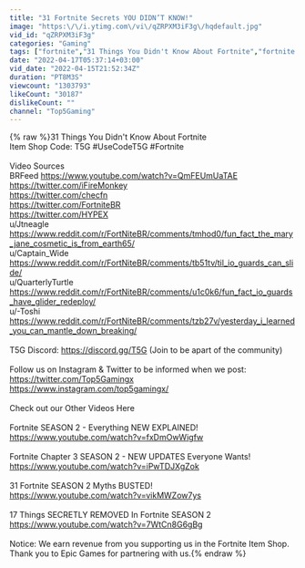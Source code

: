 ```yaml
---
title: "31 Fortnite Secrets YOU DIDN’T KNOW!"
image: "https:\/\/i.ytimg.com\/vi\/qZRPXM3iF3g\/hqdefault.jpg"
vid_id: "qZRPXM3iF3g"
categories: "Gaming"
tags: ["fortnite","31 Things You Didn't Know About Fortnite","fortnite season 2"]
date: "2022-04-17T05:37:14+03:00"
vid_date: "2022-04-15T21:52:34Z"
duration: "PT8M3S"
viewcount: "1303793"
likeCount: "30187"
dislikeCount: ""
channel: "Top5Gaming"
---
```

{% raw %}31 Things You Didn't Know About Fortnite<br />Item Shop Code: T5G #UseCodeT5G #Fortnite<br /><br />Video Sources<br />BRFeed <a rel="nofollow" target="blank" href="https://www.youtube.com/watch?v=QmFEUmUaTAE">https://www.youtube.com/watch?v=QmFEUmUaTAE</a><br /><a rel="nofollow" target="blank" href="https://twitter.com/iFireMonkey">https://twitter.com/iFireMonkey</a><br /><a rel="nofollow" target="blank" href="https://twitter.com/checfn">https://twitter.com/checfn</a><br /><a rel="nofollow" target="blank" href="https://twitter.com/FortniteBR">https://twitter.com/FortniteBR</a><br /><a rel="nofollow" target="blank" href="https://twitter.com/HYPEX">https://twitter.com/HYPEX</a><br />u/Jtneagle <a rel="nofollow" target="blank" href="https://www.reddit.com/r/FortNiteBR/comments/tmhod0/fun_fact_the_mary_jane_cosmetic_is_from_earth65/">https://www.reddit.com/r/FortNiteBR/comments/tmhod0/fun_fact_the_mary_jane_cosmetic_is_from_earth65/</a><br />u/Captain_Wide <a rel="nofollow" target="blank" href="https://www.reddit.com/r/FortNiteBR/comments/tb51tv/til_io_guards_can_slide/">https://www.reddit.com/r/FortNiteBR/comments/tb51tv/til_io_guards_can_slide/</a><br />u/QuarterlyTurtle <a rel="nofollow" target="blank" href="https://www.reddit.com/r/FortNiteBR/comments/u1c0k6/fun_fact_io_guards_have_glider_redeploy/">https://www.reddit.com/r/FortNiteBR/comments/u1c0k6/fun_fact_io_guards_have_glider_redeploy/</a><br />u/-Toshi <a rel="nofollow" target="blank" href="https://www.reddit.com/r/FortNiteBR/comments/tzb27v/yesterday_i_learned_you_can_mantle_down_breaking/">https://www.reddit.com/r/FortNiteBR/comments/tzb27v/yesterday_i_learned_you_can_mantle_down_breaking/</a><br /><br />T5G Discord: <a rel="nofollow" target="blank" href="https://discord.gg/T5G">https://discord.gg/T5G</a> (Join to be apart of the community)<br /><br />Follow us on Instagram &amp; Twitter to be informed when we post:<br /><a rel="nofollow" target="blank" href="https://twitter.com/Top5Gamingx">https://twitter.com/Top5Gamingx</a><br /><a rel="nofollow" target="blank" href="https://www.instagram.com/top5gamingx/">https://www.instagram.com/top5gamingx/</a><br /><br />Check out our Other Videos Here<br /><br />Fortnite SEASON 2 - Everything NEW EXPLAINED!<br /><a rel="nofollow" target="blank" href="https://www.youtube.com/watch?v=fxDmOwWigfw">https://www.youtube.com/watch?v=fxDmOwWigfw</a><br /><br />Fortnite Chapter 3 SEASON 2 - NEW UPDATES Everyone Wants!<br /><a rel="nofollow" target="blank" href="https://www.youtube.com/watch?v=iPwTDJXgZok">https://www.youtube.com/watch?v=iPwTDJXgZok</a><br /><br />31 Fortnite SEASON 2 Myths BUSTED!<br /><a rel="nofollow" target="blank" href="https://www.youtube.com/watch?v=vikMWZow7ys">https://www.youtube.com/watch?v=vikMWZow7ys</a><br /><br />17 Things SECRETLY REMOVED In Fortnite SEASON 2<br /><a rel="nofollow" target="blank" href="https://www.youtube.com/watch?v=7WtCn8G6gBg">https://www.youtube.com/watch?v=7WtCn8G6gBg</a><br /><br />Notice: We earn revenue from you supporting us in the Fortnite Item Shop. Thank you to Epic Games for partnering with us.{% endraw %}
